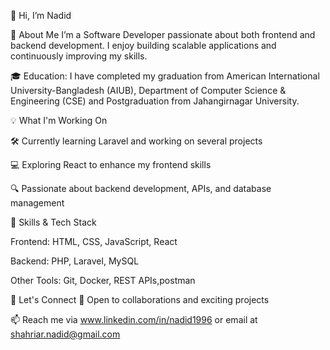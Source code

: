 
👋 Hi, I’m Nadid

🚀 About Me
I’m a Software Developer passionate about both frontend and backend development. I enjoy building scalable applications and continuously improving my skills.

🎓 Education:
I have completed my graduation from American International University-Bangladesh (AIUB), Department of Computer Science & Engineering (CSE) and Postgraduation from Jahangirnagar University.

💡 What I'm Working On

🛠️ Currently learning Laravel and working on several projects

💻 Exploring React to enhance my frontend skills

🔍 Passionate about backend development, APIs, and database management

🌱 Skills & Tech Stack

Frontend: HTML, CSS, JavaScript, React

Backend: PHP, Laravel, MySQL

Other Tools: Git, Docker, REST APIs,postman

💬 Let's Connect
💼 Open to collaborations and exciting projects

📫 Reach me via www.linkedin.com/in/nadid1996 or email at shahriar.nadid@gmail.com
